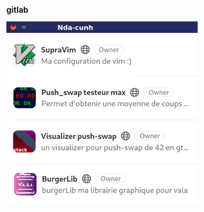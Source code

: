 ## gitlab

<!--
**hydrasho/hydrasho** is a ✨ _special_ ✨ repository because its `README.md` (this file) appears on your GitHub profile.

Here are some ideas to get you started:

- 🔭 I’m currently working on ...
- 🌱 I’m currently learning ...
- 👯 I’m looking to collaborate on ...
- 🤔 I’m looking for help with ...
- 💬 Ask me about ...
- 📫 How to reach me: ...
- 😄 Pronouns: ...
- ⚡ Fun fact: ...
-->
<html>
    <body>
        <img src="gitlab.png"/>
        <table>
        <a href="https://gitlab.com/hydrasho/SupraVim"><img src="vim.png"></a>
        <a href="https://gitlab.com/hydrasho/push_swap-testeur-max"><img src="push.png"></a>
        <a href="https://gitlab.com/hydrasho/push_swap-testeur-max"><img src="visua.png"></a>
        <a href="https://gitlab.com/hydrasho/push_swap-testeur-max"><img src="bg.png"></a>
        </table>
    </body>
</html>
